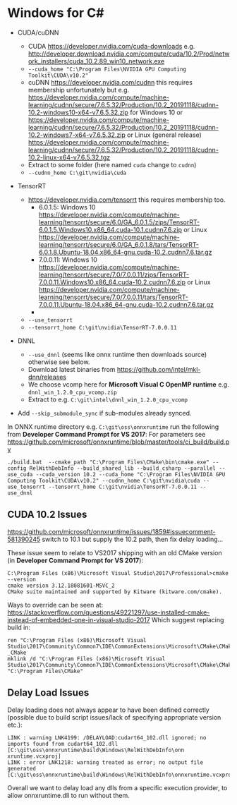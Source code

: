# Windows for C#

 * CUDA/cuDNN
   * CUDA https://developer.nvidia.com/cuda-downloads e.g. http://developer.download.nvidia.com/compute/cuda/10.2/Prod/network_installers/cuda_10.2.89_win10_network.exe
   * `--cuda_home "C:\Program Files\NVIDIA GPU Computing Toolkit\CUDA\v10.2"`
   * cuDNN https://developer.nvidia.com/cudnn this requires membership unfortunately but e.g. https://developer.nvidia.com/compute/machine-learning/cudnn/secure/7.6.5.32/Production/10.2_20191118/cudnn-10.2-windows10-x64-v7.6.5.32.zip for Windows 10 or https://developer.nvidia.com/compute/machine-learning/cudnn/secure/7.6.5.32/Production/10.2_20191118/cudnn-10.2-windows7-x64-v7.6.5.32.zip or Linux (general release) https://developer.nvidia.com/compute/machine-learning/cudnn/secure/7.6.5.32/Production/10.2_20191118/cudnn-10.2-linux-x64-v7.6.5.32.tgz
   * Extract to some folder (here named `cuda` change to `cudnn`)
   * `--cudnn_home C:\git\nvidia\cuda` 
 * TensorRT
   * https://developer.nvidia.com/tensorrt this requires membership too.
     * 6.0.1.5: Windows 10 https://developer.nvidia.com/compute/machine-learning/tensorrt/secure/6.0/GA_6.0.1.5/zips/TensorRT-6.0.1.5.Windows10.x86_64.cuda-10.1.cudnn7.6.zip or Linux https://developer.nvidia.com/compute/machine-learning/tensorrt/secure/6.0/GA_6.0.1.8/tars/TensorRT-6.0.1.8.Ubuntu-18.04.x86_64-gnu.cuda-10.2.cudnn7.6.tar.gz 
     * 7.0.0.11: Windows 10 https://developer.nvidia.com/compute/machine-learning/tensorrt/secure/7.0/7.0.0.11/zips/TensorRT-7.0.0.11.Windows10.x86_64.cuda-10.2.cudnn7.6.zip or Linux https://developer.nvidia.com/compute/machine-learning/tensorrt/secure/7.0/7.0.0.11/tars/TensorRT-7.0.0.11.Ubuntu-18.04.x86_64-gnu.cuda-10.2.cudnn7.6.tar.gz 
     * 
   * `--use_tensorrt`
   * `--tensorrt_home C:\git\nvidia\TensorRT-7.0.0.11`
 * DNNL
   * `--use_dnnl` (seems like onnx runtime then downloads source) otherwise see below.
   * Download latest binaries from https://github.com/intel/mkl-dnn/releases
   * We choose vcomp here for **Microsoft Visual C OpenMP runtime** e.g.
     `dnnl_win_1.2.0_cpu_vcomp.zip`
   * Extract to e.g. `C:\git\intel\dnnl_win_1.2.0_cpu_vcomp`

 * Add `--skip_submodule_sync` if sub-modules already synced.

In ONNX runtime directory e.g. `C:\git\oss\onnxruntime` run the following from **Developer Command Prompt for VS 2017**:
For parameters see https://github.com/microsoft/onnxruntime/blob/master/tools/ci_build/build.py
```
./build.bat  --cmake_path "C:\Program Files\CMake\bin\cmake.exe" --config RelWithDebInfo --build_shared_lib --build_csharp --parallel --use_cuda --cuda_version 10.2 --cuda_home "C:\Program Files\NVIDIA GPU Computing Toolkit\CUDA\v10.2" --cudnn_home C:\git\nvidia\cuda --use_tensorrt --tensorrt_home C:\git\nvidia\TensorRT-7.0.0.11 --use_dnnl
```

## CUDA 10.2 Issues
https://github.com/microsoft/onnxruntime/issues/1859#issuecomment-581390245
switch to 10.1 but supply the 10.2 path, then fix delay loading...

These issue seem to relate to VS2017 shipping with an old CMake version (in **Developer Command Prompt for VS 2017**):
```
C:\Program Files (x86)\Microsoft Visual Studio\2017\Professional>cmake --version
cmake version 3.12.18081601-MSVC_2
CMake suite maintained and supported by Kitware (kitware.com/cmake).
```
Ways to override can be seen at:
https://stackoverflow.com/questions/49221297/use-installed-cmake-instead-of-embedded-one-in-visual-studio-2017
Which suggest replacing build in:
```
ren "C:\Program Files (x86)\Microsoft Visual Studio\2017\Community\Common7\IDE\CommonExtensions\Microsoft\CMake\CMake" _CMake
mklink /d "C:\Program Files (x86)\Microsoft Visual Studio\2017\Community\Common7\IDE\CommonExtensions\Microsoft\CMake\CMake" "C:\Program Files\CMake"
```

## Delay Load Issues
Delay loading does not always appear to have been defined correctly (possible due to build script issues/lack of specifying appropriate version etc.):
```
LINK : warning LNK4199: /DELAYLOAD:cudart64_102.dll ignored; no imports found from cudart64_102.dll [C:\git\oss\onnxruntime\build\Windows\RelWithDebInfo\onn
xruntime.vcxproj]
LINK : error LNK1218: warning treated as error; no output file generated [C:\git\oss\onnxruntime\build\Windows\RelWithDebInfo\onnxruntime.vcxproj]`
```
Overall we want to delay load any dlls from a specific execution provider, to allow onnxruntime.dll to run without them.